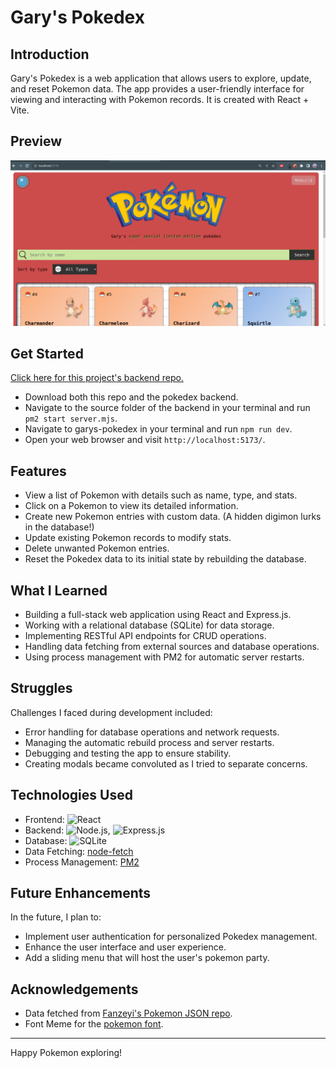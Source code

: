 # Gary's Pokedex

## Introduction

Gary's Pokedex is a web application that allows users to explore, update, and reset Pokemon data. The app provides a user-friendly interface for viewing and interacting with Pokemon records. It is created with React + Vite.

## Preview

<img src="./public/pokedex-sample.png" alt="pokedex preview" width="700">

## Get Started

[Click here for this project's backend repo.](https://github.com/innopaolo/pokedex-backend)

- Download both this repo and the pokedex backend.
- Navigate to the source folder of the backend in your terminal and run `pm2 start server.mjs`.
- Navigate to garys-pokedex in your terminal and run `npm run dev`.
- Open your web browser and visit `http://localhost:5173/`.

## Features

- View a list of Pokemon with details such as name, type, and stats.
- Click on a Pokemon to view its detailed information.
- Create new Pokemon entries with custom data. (A hidden digimon lurks in the database!)
- Update existing Pokemon records to modify stats.
- Delete unwanted Pokemon entries.
- Reset the Pokedex data to its initial state by rebuilding the database.

## What I Learned

- Building a full-stack web application using React and Express.js.
- Working with a relational database (SQLite) for data storage.
- Implementing RESTful API endpoints for CRUD operations.
- Handling data fetching from external sources and database operations.
- Using process management with PM2 for automatic server restarts.

## Struggles

Challenges I faced during development included:

- Error handling for database operations and network requests.
- Managing the automatic rebuild process and server restarts.
- Debugging and testing the app to ensure stability.
- Creating modals became convoluted as I tried to separate concerns.

## Technologies Used

- Frontend: ![React](https://img.shields.io/badge/React-20232A?style=for-the-badge&logo=react&logoColor=61DAFB)
- Backend: ![Node.js](https://img.shields.io/badge/Node.js-43853D?style=for-the-badge&logo=node.js&logoColor=white), ![Express.js](https://img.shields.io/badge/Express.js-404D59?style=for-the-badge)
- Database: ![SQLite](https://img.shields.io/badge/SQLite-07405E?style=for-the-badge&logo=sqlite&logoColor=white)
- Data Fetching: [node-fetch](https://www.npmjs.com/package/node-fetch)
- Process Management: [PM2](https://pm2.keymetrics.io/)

## Future Enhancements

In the future, I plan to:

- Implement user authentication for personalized Pokedex management.
- Enhance the user interface and user experience.
- Add a sliding menu that will host the user's pokemon party.

## Acknowledgements

- Data fetched from [Fanzeyi's Pokemon JSON repo](https://github.com/fanzeyi/pokemon.json).
- Font Meme for the [pokemon font](https://fontmeme.com/pokemon-font/).

---

Happy Pokemon exploring!
